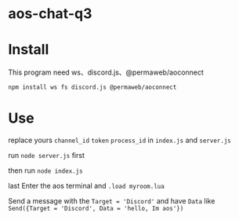 # aos-chat-q3

<h1> Install </h1>

This program need ws、discord.js、@permaweb/aoconnect

`npm install ws fs discord.js @permaweb/aoconnect`

<h1> Use </h1>

replace yours `channel_id` `token` `process_id` in `index.js` and `server.js`

run `node server.js` first

then run `node index.js`

last Enter the aos terminal and `.load myroom.lua`

Send a message with the `Target = 'Discord'` and have `Data` like `Send({Target = 'Discord', Data = 'hello, Im aos'})`

